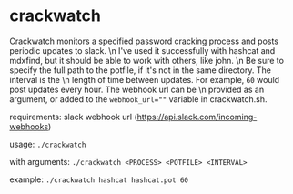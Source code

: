 # crackwatch
Crackwatch monitors a specified password cracking process and posts periodic updates to slack. \n
I've used it successfully with hashcat and mdxfind, but it should be able to work with others, like john. \n
Be sure to specify the full path to the potfile, if it's not in the same directory. The interval is the \n
length of time between updates. For example, `60` would post updates every hour. The webhook url can be \n
provided as an argument, or added to the `webhook_url=""` variable in crackwatch.sh.

requirements:    slack webhook url (https://api.slack.com/incoming-webhooks)

usage:           `./crackwatch`

with arguments:  `./crackwatch <PROCESS> <POTFILE> <INTERVAL>`

example:         `./crackwatch hashcat hashcat.pot 60`